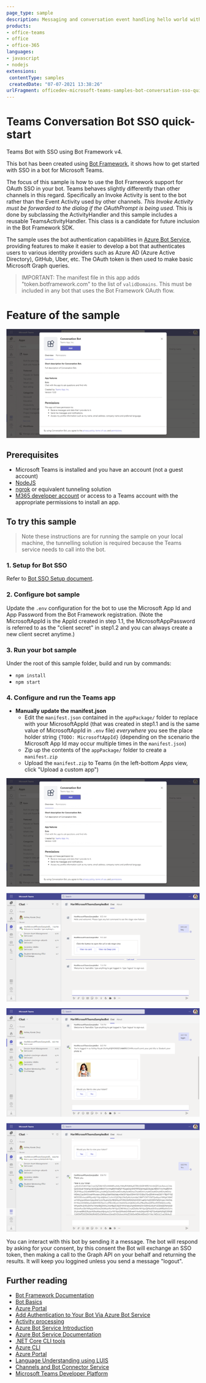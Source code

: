```yaml
---
page_type: sample
description: Messaging and conversation event handling hello world with SSO.
products:
- office-teams
- office
- office-365
languages:
- javascript
- nodejs
extensions:
 contentType: samples
 createdDate: "07-07-2021 13:38:26"
urlFragment: officedev-microsoft-teams-samples-bot-conversation-sso-quickstart-js
---
```

# Teams Conversation Bot SSO quick-start

Teams Bot with SSO using Bot Framework v4.

This bot has been created using [Bot Framework](https://dev.botframework.com), it shows how to get started with SSO in a bot for Microsoft Teams.

The focus of this sample is how to use the Bot Framework support for OAuth SSO in your bot. Teams behaves slightly differently than other channels in this regard. Specifically an Invoke Activity is sent to the bot rather than the Event Activity used by other channels. _This Invoke Activity must be forwarded to the dialog if the OAuthPrompt is being used._ This is done by subclassing the ActivityHandler and this sample includes a reusable TeamsActivityHandler. This class is a candidate for future inclusion in the Bot Framework SDK.

The sample uses the bot authentication capabilities in [Azure Bot Service](https://docs.botframework.com), providing features to make it easier to develop a bot that authenticates users to various identity providers such as Azure AD (Azure Active Directory), GitHub, Uber, etc. The OAuth token is then used to make basic Microsoft Graph queries.

> IMPORTANT: The manifest file in this app adds "token.botframework.com" to the list of `validDomains`. This must be included in any bot that uses the Bot Framework OAuth flow.

# Feature of the sample

![Bot Conversation SSO QuickstartGif](sso_media/BotConversationSSOQuickstartGif.gif)

## Prerequisites

- Microsoft Teams is installed and you have an account (not a guest account)
-  [NodeJS](https://nodejs.org/en/)
-  [ngrok](https://ngrok.com/) or equivalent tunneling solution
-  [M365 developer account](https://docs.microsoft.com/en-us/microsoftteams/platform/concepts/build-and-test/prepare-your-o365-tenant) or access to a Teams account with the appropriate permissions to install an app.

## To try this sample

> Note these instructions are for running the sample on your local machine, the tunnelling solution is required because
> the Teams service needs to call into the bot.

### 1. Setup for Bot SSO
Refer to [Bot SSO Setup document](../BotSSOSetup.md).
### 2. Configure bot sample

   Update the `.env` configuration for the bot to use the Microsoft App Id and App Password from the Bot Framework registration. (Note the MicrosoftAppId is the AppId created in step 1.1, the MicrosoftAppPassword is referred to as the "client secret" in step1.2 and you can always create a new client secret anytime.)

### 3. Run your bot sample
Under the root of this sample folder, build and run by commands:
- `npm install`
- `npm start`

### 4. Configure and run the Teams app
- **Manually update the manifest.json**
    - Edit the `manifest.json` contained in the  `appPackage/` folder to replace with your MicrosoftAppId (that was created in step1.1 and is the same value of MicrosoftAppId in `.env` file) *everywhere* you see the place holder string `{TODO: MicrosoftAppId}` (depending on the scenario the Microsoft App Id may occur multiple times in the `manifest.json`)
    - Zip up the contents of the `appPackage/` folder to create a `manifest.zip`
    - Upload the `manifest.zip` to Teams (in the left-bottom *Apps* view, click "Upload a custom app")


![Install](sso_media/Install.png)

![BotSigninCard](sso_media/BotSignInCard.png)

![UserDetailsCard](sso_media/UserDetailsCard.png)

![Token](sso_media/Token.png)

You can interact with this bot by sending it a message. The bot will respond by asking for your consent, by this consent the Bot will exchange an SSO token, then making a call to the Graph API on your behalf and returning the results. It will keep you loggined unless you send a message "logout". 

## Further reading

- [Bot Framework Documentation](https://docs.botframework.com)
- [Bot Basics](https://docs.microsoft.com/azure/bot-service/bot-builder-basics?view=azure-bot-service-4.0)
- [Azure Portal](https://portal.azure.com)
- [Add Authentication to Your Bot Via Azure Bot Service](https://docs.microsoft.com/en-us/azure/bot-service/bot-builder-authentication?view=azure-bot-service-4.0&tabs=csharp)
- [Activity processing](https://docs.microsoft.com/en-us/azure/bot-service/bot-builder-concept-activity-processing?view=azure-bot-service-4.0)
- [Azure Bot Service Introduction](https://docs.microsoft.com/azure/bot-service/bot-service-overview-introduction?view=azure-bot-service-4.0)
- [Azure Bot Service Documentation](https://docs.microsoft.com/azure/bot-service/?view=azure-bot-service-4.0)
- [.NET Core CLI tools](https://docs.microsoft.com/en-us/dotnet/core/tools/?tabs=netcore2x)
- [Azure CLI](https://docs.microsoft.com/cli/azure/?view=azure-cli-latest)
- [Azure Portal](https://portal.azure.com)
- [Language Understanding using LUIS](https://docs.microsoft.com/en-us/azure/cognitive-services/luis/)
- [Channels and Bot Connector Service](https://docs.microsoft.com/en-us/azure/bot-service/bot-concepts?view=azure-bot-service-4.0)
- [Microsoft Teams Developer Platform](https://docs.microsoft.com/en-us/microsoftteams/platform/)

